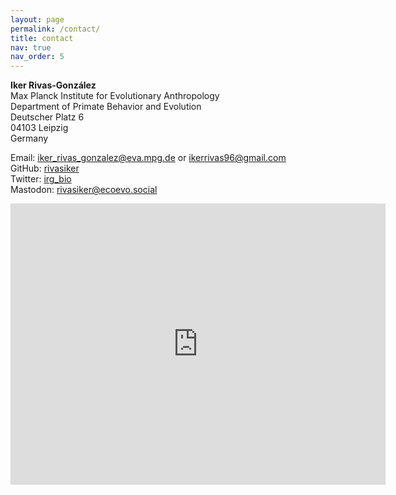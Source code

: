 ```yaml
---
layout: page
permalink: /contact/
title: contact
nav: true
nav_order: 5
---
```


**Iker Rivas-González**<br />
Max Planck Institute for Evolutionary Anthropology<br />
Department of Primate Behavior and Evolution<br />
Deutscher Platz 6<br />
04103 Leipzig<br />
Germany<br />

Email: <iker_rivas_gonzalez@eva.mpg.de> or <ikerrivas96@gmail.com><br />
GitHub: [rivasiker](https://github.com/rivasiker/)<br />
Twitter: [irg_bio](https://twitter.com/irg_bio)<br />
Mastodon: [rivasiker@ecoevo.social](https://ecoevo.social/@rivasiker)

<iframe src="https://www.google.com/maps/embed?pb=!1m18!1m12!1m3!1d19947.688846815403!2d12.374706171380323!3d51.32103813689606!2m3!1f0!2f0!3f0!3m2!1i1024!2i768!4f13.1!3m3!1m2!1s0x47a6f9b4b4dae2ff%3A0x4b72a21142427f15!2sMax%20Planck%20Institute%20for%20Evolutionary%20Anthropology!5e0!3m2!1sen!2sdk!4v1696246859454!5m2!1sen!2sdk" width="600" height="450" style="border:0;" allowfullscreen="" loading="lazy" referrerpolicy="no-referrer-when-downgrade"></iframe>